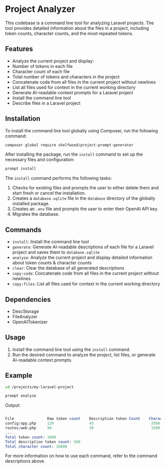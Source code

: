 # Project Analyzer

This codebase is a command line tool for analyzing Laravel projects. The tool provides detailed information about the files in a project, including token counts, character counts, and the most repeated tokens.
## Features
- Analyze the current project and display:
- Number of tokens in each file
- Character count of each file
- Total number of tokens and characters in the project
- Concatenate code from all files in the current project without newlines
- List all files used for context in the current working directory
- Generate AI-readable context prompts for a Laravel project
- Install the command line tool
- Describe files in a Laravel project
## Installation

To install the command line tool globally using Composer, run the following command:

```bash
composer global require shelfwood/project-prompt-generator
```



After installing the package, run the `install` command to set up the necessary files and configuration:

```bash
prompt install
```

The `install` command performs the following tasks:
1. Checks for existing files and prompts the user to either delete them and start fresh or cancel the installation.
2. Creates a `database.sqlite` file in the `database` directory of the globally installed package.
3. Creates an `.env` file and prompts the user to enter their OpenAI API key.
4. Migrates the database.

## Commands
- `install`: Install the command line tool
- `generate`: Generate AI-readable descriptions of each file for a Laravel project and saves them to `database.sqlite`
- `analyze`: Analyze the current project and display detailed information about token counts & character counts
- `clear`: Clear the database of all generated descriptions
- `copy:code`: Concatenate code from all files in the current project without newlines
- `copy:files`: List all files used for context in the current working directory

## Dependencies
- DescStorage
- FileAnalyzer
- OpenAITokenizer

## Usage
1. Install the command line tool using the `install` command.
2. Run the desired command to analyze the project, list files, or generate AI-readable context prompts.

## Example

```bash
cd /projects/my-laravel-project

prompt analyze
```



Output:

```mathematica

File               Raw token count    Description token Count    Character count
config/app.php     120                45                          3500
routes/web.php     90                 30                          1500
...
Total token count: 1000
Total description token count: 500
Total character count: 10000
```



For more information on how to use each command, refer to the command descriptions above.
